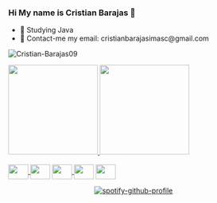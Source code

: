 ### Hi My name is Cristian Barajas 👋

<ul>
  <li>🌱 Studying Java</li>
  <li>📖 Contact-me my email: cristianbarajasimasc@gmail.com</li>
</ul>
<p align="left"> <img src="https://komarev.com/ghpvc/?username=Cristian-Barajas09&label=Profile%20views&color=0e75b6&style=flat" alt="Cristian-Barajas09" /> </p>

<div>
  <a href="https://github.com/Cristian-Barajas09">
  <img height="180em" src="https://github-readme-stats.vercel.app/api?username=Cristian-Barajas09&show_icons=true&include_all_commits=true&count_private=true"/>
  <img height="180em" src="https://github-readme-stats-eight-theta.vercel.app/api/top-langs/?username=Cristian-Barajas09&layout=compact&langs_count=8&theme=tokyonight"/>
</div>
<div style="display:inline_block"><br>
  <a href="https://github.com/Cristian-Barajas09?tab=repositories&q=&type=&language=javascript&sort=">
    <img src="https://cdn.jsdelivr.net/gh/devicons/devicon/icons/javascript/javascript-original.svg" height="30" width="40" align="center"/>
  </a>
  <img src="https://cdn.jsdelivr.net/gh/devicons/devicon/icons/nodejs/nodejs-original.svg" height="30" width="40" align="center" />
  <a href="https://github.com/Cristian-Barajas09?tab=repositories&q=&type=&language=java&sort=">  
    <img src="https://cdn.jsdelivr.net/gh/devicons/devicon/icons/java/java-original.svg" height="30" width="40" align="center"/>
  </a>
    <img src="https://cdn.jsdelivr.net/gh/devicons/devicon/icons/mysql/mysql-original-wordmark.svg" height="30" width="40" align="center"/>
  <a href="https://github.com/Cristian-Barajas09?tab=repositories&q=&type=&language=python&sort=">
    <img src="https://cdn.jsdelivr.net/gh/devicons/devicon/icons/python/python-original.svg" height="30" width="40" align="center"/>
  </a>
<div align="center">

  [![spotify-github-profile](https://spotify-github-profile.vercel.app/api/view?uid=31yanmfng3eghqmw4otivvdprngm&cover_image=true&theme=default&show_offline=false&background_color=121212&interchange=false)](https://github.com/kittinan/spotify-github-profile)

</div>
</div>





